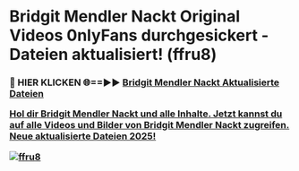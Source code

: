 # Bridgit Mendler Nackt Original Videos 0nlyFans durchgesickert - Dateien aktualisiert! (ffru8)

<h3>🔴 HIER KLICKEN 🌐==►► <a href="https://tinyurl.com/h6vf6nb8" rel="nofollow">Bridgit Mendler Nackt Aktualisierte Dateien

Hol dir Bridgit Mendler Nackt und alle Inhalte. Jetzt kannst du auf alle Videos und Bilder von Bridgit Mendler Nackt zugreifen. Neue aktualisierte Dateien 2025!

[![ffru8](https://i.imgur.com/sD4kR3V.gif)](https://tinyurl.com/h6vf6nb8)
